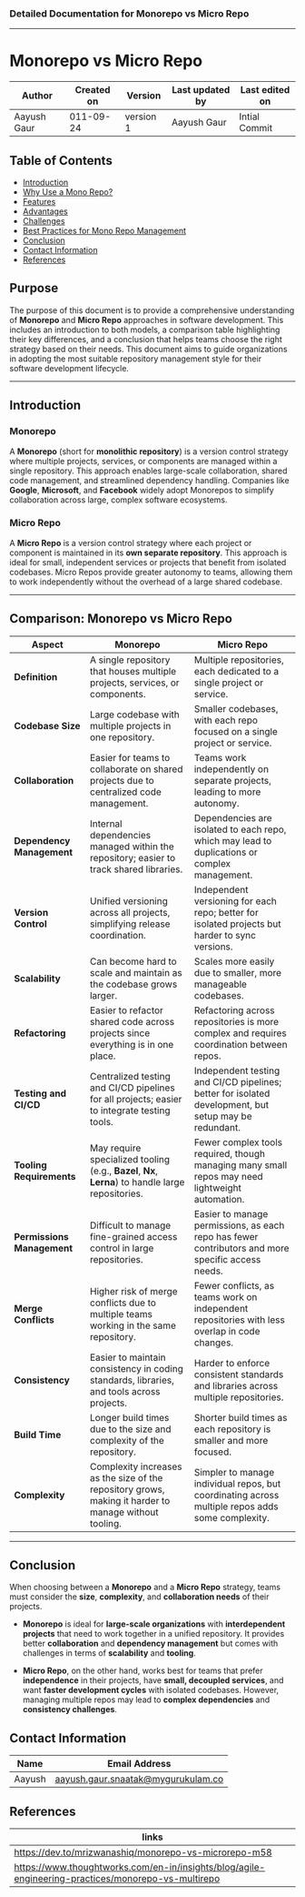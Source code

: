 ### Detailed Documentation for **Monorepo vs Micro Repo**

---

# **Monorepo vs Micro Repo**

| Author        | Created on | Version | Last updated by | Last edited on |
  |-------------|---------|-------------|-------------|---------|
  | Aayush Gaur | 011-09-24 | version 1 | Aayush Gaur | Intial Commit |

## Table of Contents
- [Introduction](#introduction)
- [Why Use a Mono Repo?](#why-use-a-mono-repo)
- [Features](#features)
- [Advantages](#advantages)
- [Challenges](#challenges)
- [Best Practices for Mono Repo Management](#best-practices-for-micro-repo-management)
- [Conclusion](#conclusion)
- [Contact Information](#contact-information)
- [References](#references)


## **Purpose**
The purpose of this document is to provide a comprehensive understanding of **Monorepo** and **Micro Repo** approaches in software development. This includes an introduction to both models, a comparison table highlighting their key differences, and a conclusion that helps teams choose the right strategy based on their needs. This document aims to guide organizations in adopting the most suitable repository management style for their software development lifecycle.

---



## **Introduction**

### **Monorepo**
A **Monorepo** (short for **monolithic repository**) is a version control strategy where multiple projects, services, or components are managed within a single repository. This approach enables large-scale collaboration, shared code management, and streamlined dependency handling. Companies like **Google**, **Microsoft**, and **Facebook** widely adopt Monorepos to simplify collaboration across large, complex software ecosystems.

### **Micro Repo**
A **Micro Repo** is a version control strategy where each project or component is maintained in its **own separate repository**. This approach is ideal for small, independent services or projects that benefit from isolated codebases. Micro Repos provide greater autonomy to teams, allowing them to work independently without the overhead of a large shared codebase.

---

## **Comparison: Monorepo vs Micro Repo**

| **Aspect**                  | **Monorepo**                                                                                             | **Micro Repo**                                                                                      |
|-----------------------------|----------------------------------------------------------------------------------------------------------|-----------------------------------------------------------------------------------------------------|
| **Definition**               | A single repository that houses multiple projects, services, or components.                             | Multiple repositories, each dedicated to a single project or service.                               |
| **Codebase Size**            | Large codebase with multiple projects in one repository.                                                 | Smaller codebases, with each repo focused on a single project or service.                           |
| **Collaboration**            | Easier for teams to collaborate on shared projects due to centralized code management.                   | Teams work independently on separate projects, leading to more autonomy.                            |
| **Dependency Management**    | Internal dependencies managed within the repository; easier to track shared libraries.                   | Dependencies are isolated to each repo, which may lead to duplications or complex management.        |
| **Version Control**          | Unified versioning across all projects, simplifying release coordination.                               | Independent versioning for each repo; better for isolated projects but harder to sync versions.      |
| **Scalability**              | Can become hard to scale and maintain as the codebase grows larger.                                      | Scales more easily due to smaller, more manageable codebases.                                        |
| **Refactoring**              | Easier to refactor shared code across projects since everything is in one place.                         | Refactoring across repositories is more complex and requires coordination between repos.             |
| **Testing and CI/CD**        | Centralized testing and CI/CD pipelines for all projects; easier to integrate testing tools.             | Independent testing and CI/CD pipelines; better for isolated development, but setup may be redundant.|
| **Tooling Requirements**     | May require specialized tooling (e.g., **Bazel**, **Nx**, **Lerna**) to handle large repositories.       | Fewer complex tools required, though managing many small repos may need lightweight automation.      |
| **Permissions Management**   | Difficult to manage fine-grained access control in large repositories.                                  | Easier to manage permissions, as each repo has fewer contributors and more specific access needs.    |
| **Merge Conflicts**          | Higher risk of merge conflicts due to multiple teams working in the same repository.                     | Fewer conflicts, as teams work on independent repositories with less overlap in code changes.        |
| **Consistency**              | Easier to maintain consistency in coding standards, libraries, and tools across projects.                | Harder to enforce consistent standards and libraries across multiple repositories.                   |
| **Build Time**               | Longer build times due to the size and complexity of the repository.                                     | Shorter build times as each repository is smaller and more focused.                                  |
| **Complexity**               | Complexity increases as the size of the repository grows, making it harder to manage without tooling.    | Simpler to manage individual repos, but coordinating across multiple repos adds some complexity.     |

---

## **Conclusion**
When choosing between a **Monorepo** and a **Micro Repo** strategy, teams must consider the **size**, **complexity**, and **collaboration needs** of their projects.

- **Monorepo** is ideal for **large-scale organizations** with **interdependent projects** that need to work together in a unified repository. It provides better **collaboration** and **dependency management** but comes with challenges in terms of **scalability** and **tooling**.
  
- **Micro Repo**, on the other hand, works best for teams that prefer **independence** in their projects, have **small, decoupled services**, and want **faster development cycles** with isolated codebases. However, managing multiple repos may lead to **complex dependencies** and **consistency challenges**.

## Contact Information 
|Name|Email Address|
|:---:|:---:|
|Aayush|aayush.gaur.snaatak@mygurukulam.co|

## References 
|links | 
|-------|
|https://dev.to/mrizwanashiq/monorepo-vs-microrepo-m58 |
|https://www.thoughtworks.com/en-in/insights/blog/agile-engineering-practices/monorepo-vs-multirepo|





